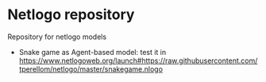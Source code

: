 # Netlogo repository
Repository for netlogo models

* Snake game as Agent-based model: test it in https://www.netlogoweb.org/launch#https://raw.githubusercontent.com/tperellom/netlogo/master/snakegame.nlogo

